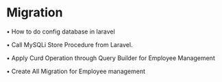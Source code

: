 # Migration

• How to do config database in laravel

• Call MySQLi Store Procedure from Laravel.

• Apply Curd Operation through Query Builder for Employee Management

• Create All Migration for Employee management
